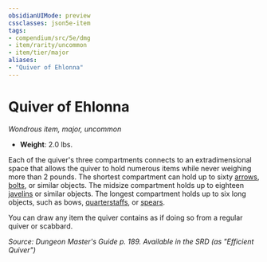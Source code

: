 ```yaml
---
obsidianUIMode: preview
cssclasses: json5e-item
tags:
- compendium/src/5e/dmg
- item/rarity/uncommon
- item/tier/major
aliases: 
- "Quiver of Ehlonna"
---
```

# Quiver of Ehlonna
*Wondrous item, major, uncommon*  

- **Weight**: 2.0 lbs.

Each of the quiver's three compartments connects to an extradimensional space that allows the quiver to hold numerous items while never weighing more than 2 pounds. The shortest compartment can hold up to sixty [arrows](2-Mechanics/CLI/items/arrow.md), [bolts](2-Mechanics/CLI/items/crossbow-bolt.md), or similar objects. The midsize compartment holds up to eighteen [javelins](2-Mechanics/CLI/items/javelin.md) or similar objects. The longest compartment holds up to six long objects, such as bows, [quarterstaffs](2-Mechanics/CLI/items/quarterstaff.md), or [spears](2-Mechanics/CLI/items/spear.md).

You can draw any item the quiver contains as if doing so from a regular quiver or scabbard.

*Source: Dungeon Master's Guide p. 189. Available in the <span title='Systems Reference Document (5.1)'>SRD</span> (as "Efficient Quiver")*